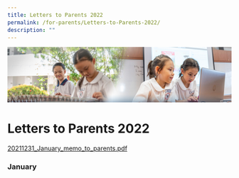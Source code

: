 ```yaml
---
title: Letters to Parents 2022
permalink: /for-parents/Letters-to-Parents-2022/
description: ""
---
```

![](/images/ForParents.jpg)

Letters to Parents 2022
=======================

[20211231_January_memo_to_parents.pdf](/files/20211231_January_memo_to_parents.pdf)


### **January**